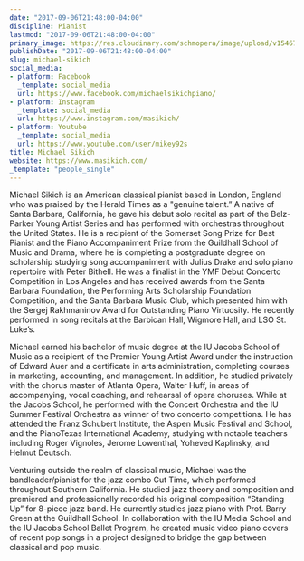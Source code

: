 ```yaml
---
date: "2017-09-06T21:48:00-04:00"
discipline: Pianist
lastmod: "2017-09-06T21:48:00-04:00"
primary_image: https://res.cloudinary.com/schmopera/image/upload/v1546742479/media/2019/01/MichaelSikich.jpg
publishDate: "2017-09-06T21:48:00-04:00"
slug: michael-sikich
social_media:
- platform: Facebook
  _template: social_media
  url: https://www.facebook.com/michaelsikichpiano/
- platform: Instagram
  _template: social_media
  url: https://www.instagram.com/masikich/
- platform: Youtube
  _template: social_media
  url: https://www.youtube.com/user/mikey92s
title: Michael Sikich
website: https://www.masikich.com/
_template: "people_single"
---
```

Michael Sikich is an American classical pianist based in London, England who was praised by the Herald Times as a "genuine talent.” A native of Santa Barbara, California, he gave his debut solo recital as part of the Belz-Parker Young Artist Series and has performed with orchestras throughout the United States. He is a recipient of the Somerset Song Prize for Best Pianist and the Piano Accompaniment Prize from the Guildhall School of Music and Drama, where he is completing a postgraduate degree on scholarship studying song accompaniment with Julius Drake and solo piano repertoire with Peter Bithell. He was a finalist in the YMF Debut Concerto Competition in Los Angeles and has received awards from the Santa Barbara Foundation, the Performing Arts Scholarship Foundation Competition, and the Santa Barbara Music Club, which presented him with the Sergej Rakhmaninov Award for Outstanding Piano Virtuosity. He recently performed in song recitals at the Barbican Hall, Wigmore Hall, and LSO St. Luke’s.

Michael earned his bachelor of music degree at the IU Jacobs School of Music as a recipient of the Premier Young Artist Award under the instruction of Edward Auer and a certificate in arts administration, completing courses in marketing, accounting, and management. In addition, he studied privately with the chorus master of Atlanta Opera, Walter Huff, in areas of accompanying, vocal coaching, and rehearsal of opera choruses. While at the Jacobs School, he performed with the Concert Orchestra and the IU Summer Festival Orchestra as winner of two concerto competitions. He has attended the Franz Schubert Institute, the Aspen Music Festival and School, and the PianoTexas International Academy, studying with notable teachers including Roger Vignoles, Jerome Lowenthal, Yoheved Kaplinsky, and Helmut Deutsch.

Venturing outside the realm of classical music, Michael was the bandleader/pianist for the jazz combo Cut Time, which performed throughout Southern California. He studied jazz theory and composition and premiered and professionally recorded his original composition “Standing Up” for 8-piece jazz band. He currently studies jazz piano with Prof. Barry Green at the Guildhall School. In collaboration with the IU Media School and the IU Jacobs School Ballet Program, he created music video piano covers of recent pop songs in a project designed to bridge the gap between classical and pop music.